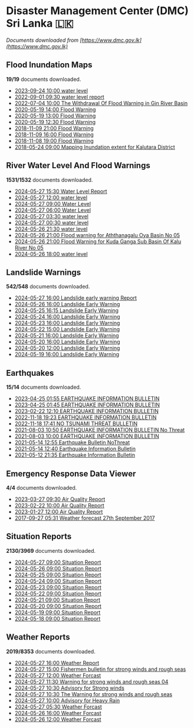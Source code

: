 # Disaster Management Center (DMC) Sri Lanka :sri_lanka:

*Documents downloaded from [https://www.dmc.gov.lk](https://www.dmc.gov.lk)*

## Flood Inundation Maps

**19/19** documents downloaded.

* [2023-09-24 10:00 water level](data/flood-inundation-maps/20230924.1000.water-level.pdf)
* [2022-09-01 09:30 water level report](data/flood-inundation-maps/20220901.0930.water-level-report.pdf)
* [2022-07-04 10:00 The Withdrawal Of Flood Warning in Gin River Basin](data/flood-inundation-maps/20220704.1000.the-withdrawal-of-flood-warning-in-gin-river-basin.pdf)
* [2020-05-19 14:00 Flood Warning](data/flood-inundation-maps/20200519.1400.flood-warning.pdf)
* [2020-05-19 13:00 Flood Warning](data/flood-inundation-maps/20200519.1300.flood-warning.pdf)
* [2020-05-19 12:30 Flood Warning](data/flood-inundation-maps/20200519.1230.flood-warning.pdf)
* [2018-11-09 21:00 Flood Warning](data/flood-inundation-maps/20181109.2100.flood-warning.PDF)
* [2018-11-09 16:00 Flood Warning](data/flood-inundation-maps/20181109.1600.flood-warning.PDF)
* [2018-11-08 19:00 Flood Warning](data/flood-inundation-maps/20181108.1900.flood-warning.PDF)
* [2018-05-24 09:00 Mapping Inundation extent for Kalutara District](data/flood-inundation-maps/20180524.0900.mapping-inundation-extent-for-kalutara-district.pdf)

## River Water Level And Flood Warnings

**1531/1532** documents downloaded.

* [2024-05-27 15:30 Water Level Report](data/river-water-level-and-flood-warnings/20240527.1530.water-level-report.pdf)
* [2024-05-27 12:00 water level](data/river-water-level-and-flood-warnings/20240527.1200.water-level.pdf)
* [2024-05-27 09:00 Water Level](data/river-water-level-and-flood-warnings/20240527.0900.water-level.pdf)
* [2024-05-27 06:00 Water Level](data/river-water-level-and-flood-warnings/20240527.0600.water-level.pdf)
* [2024-05-27 03:30 water level](data/river-water-level-and-flood-warnings/20240527.0330.water-level.pdf)
* [2024-05-27 00:30 water level](data/river-water-level-and-flood-warnings/20240527.0030.water-level.pdf)
* [2024-05-26 21:30 water level](data/river-water-level-and-flood-warnings/20240526.2130.water-level.pdf)
* [2024-05-26 21:00 Flood warning for Aththanagalu Oya Basin  No 05](data/river-water-level-and-flood-warnings/20240526.2100.flood-warning-for-aththanagalu-oya-basin-no-05.pdf)
* [2024-05-26 21:00 Flood Warning for Kuda Ganga Sub Basin Of Kalu River  No 05](data/river-water-level-and-flood-warnings/20240526.2100.flood-warning-for-kuda-ganga-sub-basin-of-kalu-river-no-05.pdf)
* [2024-05-26 18:00 water level](data/river-water-level-and-flood-warnings/20240526.1800.water-level.pdf)

## Landslide Warnings

**542/548** documents downloaded.

* [2024-05-27 16:00 Landslide early warning Report](data/landslide-warnings/20240527.1600.landslide-early-warning-report.pdf)
* [2024-05-26 16:00 Landslide Early Warning](data/landslide-warnings/20240526.1600.landslide-early-warning.pdf)
* [2024-05-25 16:15 Landslide Early Warning](data/landslide-warnings/20240525.1615.landslide-early-warning.pdf)
* [2024-05-24 16:00 Landslide Early Warning](data/landslide-warnings/20240524.1600.landslide-early-warning.pdf)
* [2024-05-23 16:00 Landslide Early Warning](data/landslide-warnings/20240523.1600.landslide-early-warning.pdf)
* [2024-05-22 15:00 Landslide Early Warning](data/landslide-warnings/20240522.1500.landslide-early-warning.pdf)
* [2024-05-21 16:00 Landslide Early Warning](data/landslide-warnings/20240521.1600.landslide-early-warning.pdf)
* [2024-05-20 16:00 Landslide Early Warning](data/landslide-warnings/20240520.1600.landslide-early-warning.pdf)
* [2024-05-20 12:00 Landslide Early Warning](data/landslide-warnings/20240520.1200.landslide-early-warning.pdf)
* [2024-05-19 16:00 Landslide Early Warning](data/landslide-warnings/20240519.1600.landslide-early-warning.pdf)

## Earthquakes

**15/14** documents downloaded.

* [2023-04-25 01:55 EARTHQUAKE INFORMATION BULLETIN](data/earthquakes/20230425.0155.earthquake-information-bulletin.pdf)
* [2023-04-25 01:45 EARTHQUAKE INFORMATION BULLETIN](data/earthquakes/20230425.0145.earthquake-information-bulletin.pdf)
* [2023-02-22 12:10 EARTHQUAKE INFORMATION BULLETIN](data/earthquakes/20230222.1210.earthquake-information-bulletin.pdf)
* [2022-11-18 19:23 EARTHQUAKE INFORMATION BULLETIN](data/earthquakes/20221118.1923.earthquake-information-bulletin.pdf)
* [2022-11-18 17:41 NO TSUNAMI THREAT BULLETIN](data/earthquakes/20221118.1741.no-tsunami-threat-bulletin.pdf)
* [2021-08-03 10:50 EARTHQUAKE INFORMATION BULLETIN No Threat](data/earthquakes/20210803.1050.earthquake-information-bulletin-no-threat.pdf)
* [2021-08-03 10:00 EARTHQUAKE INFORMATION BULLETIN](data/earthquakes/20210803.1000.earthquake-information-bulletin.pdf)
* [2021-05-14 12:55 Earthquake Bulletin NoThreat](data/earthquakes/20210514.1255.earthquake-bulletin-nothreat.pdf)
* [2021-05-14 12:40 Earthquake Information Bulletin](data/earthquakes/20210514.1240.earthquake-information-bulletin.pdf)
* [2021-05-12 21:35 Earthquake Information Bulletin](data/earthquakes/20210512.2135.earthquake-information-bulletin.pdf)

## Emergency Response Data Viewer

**4/4** documents downloaded.

* [2023-03-27 09:30 Air Quality Report](data/emergency-response-data-viewer/20230327.0930.air-quality-report.pdf)
* [2023-02-22 10:00 Air Quality Report](data/emergency-response-data-viewer/20230222.1000.air-quality-report.pdf)
* [2023-01-27 12:00 Air Quality Report](data/emergency-response-data-viewer/20230127.1200.air-quality-report.pdf)
* [2017-09-27 05:31 Weather forecast 27th September 2017](data/emergency-response-data-viewer/20170927.0531.weather-forecast-27th-september-2017.pdf)

## Situation Reports

**2130/3969** documents downloaded.

* [2024-05-27 09:00 Situation Report](data/situation-reports/20240527.0900.situation-report.pdf)
* [2024-05-26 09:00 Situation Report](data/situation-reports/20240526.0900.situation-report.pdf)
* [2024-05-25 09:00 Situation Report](data/situation-reports/20240525.0900.situation-report.pdf)
* [2024-05-24 09:00 Situation Report](data/situation-reports/20240524.0900.situation-report.pdf)
* [2024-05-23 09:00 Situation Report](data/situation-reports/20240523.0900.situation-report.pdf)
* [2024-05-22 09:00 Situation Report](data/situation-reports/20240522.0900.situation-report.pdf)
* [2024-05-21 09:00 Situation Report](data/situation-reports/20240521.0900.situation-report.pdf)
* [2024-05-20 09:00 Situation Report](data/situation-reports/20240520.0900.situation-report.pdf)
* [2024-05-19 09:00 Situation Report](data/situation-reports/20240519.0900.situation-report.pdf)
* [2024-05-18 09:00 Situation Report](data/situation-reports/20240518.0900.situation-report.pdf)

## Weather Reports

**2019/8353** documents downloaded.

* [2024-05-27 16:00 Weather Report](data/weather-reports/20240527.1600.weather-report.pdf)
* [2024-05-27 15:00 Fishermen bulletin for strong winds and rough seas](data/weather-reports/20240527.1500.fishermen-bulletin-for-strong-winds-and-rough-seas.pdf)
* [2024-05-27 12:00 Weather Forcast](data/weather-reports/20240527.1200.weather-forcast.pdf)
* [2024-05-27 11:30 Warning for strong winds and rough seas  04](data/weather-reports/20240527.1130.warning-for-strong-winds-and-rough-seas-04.pdf)
* [2024-05-27 10:30 Advisory for Strong winds](data/weather-reports/20240527.1030.advisory-for-strong-winds.pdf)
* [2024-05-27 10:30 The Warning for strong winds and rough seas](data/weather-reports/20240527.1030.the-warning-for-strong-winds-and-rough-seas.pdf)
* [2024-05-27 10:00 Advisory for Heavy Rain](data/weather-reports/20240527.1000.advisory-for-heavy-rain.pdf)
* [2024-05-27 05:30 Weather Forcast](data/weather-reports/20240527.0530.weather-forcast.pdf)
* [2024-05-26 16:00 Weather Forcast](data/weather-reports/20240526.1600.weather-forcast.pdf)
* [2024-05-26 12:00 Weather Forcast](data/weather-reports/20240526.1200.weather-forcast.pdf)
